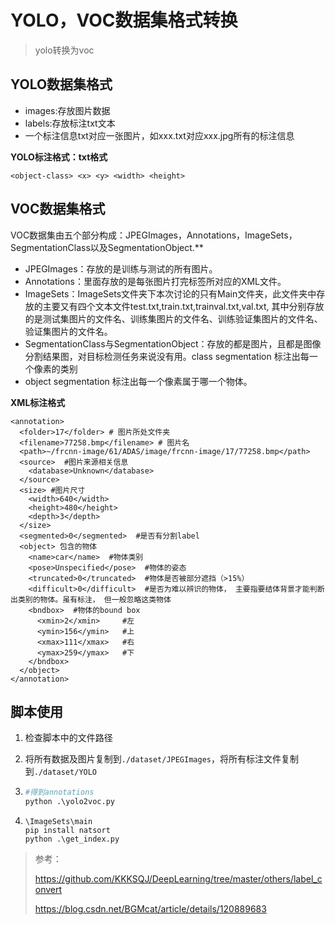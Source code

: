 # YOLO，VOC数据集格式转换

> yolo转换为voc

## YOLO数据集格式

- images:存放图片数据
- labels:存放标注txt文本
- 一个标注信息txt对应一张图片，如xxx.txt对应xxx.jpg所有的标注信息

**YOLO标注格式：txt格式**

```
<object-class> <x> <y> <width> <height>
```

## VOC数据集格式

VOC数据集由五个部分构成：JPEGImages，Annotations，ImageSets，SegmentationClass以及SegmentationObject.**

- JPEGImages：存放的是训练与测试的所有图片。
- Annotations：里面存放的是每张图片打完标签所对应的XML文件。
- ImageSets：ImageSets文件夹下本次讨论的只有Main文件夹，此文件夹中存放的主要又有四个文本文件test.txt,train.txt,trainval.txt,val.txt, 其中分别存放的是测试集图片的文件名、训练集图片的文件名、训练验证集图片的文件名、验证集图片的文件名。
- SegmentationClass与SegmentationObject：存放的都是图片，且都是图像分割结果图，对目标检测任务来说没有用。class segmentation 标注出每一个像素的类别
- object segmentation 标注出每一个像素属于哪一个物体。

**XML标注格式**

```
<annotation>
  <folder>17</folder> # 图片所处文件夹
  <filename>77258.bmp</filename> # 图片名
  <path>~/frcnn-image/61/ADAS/image/frcnn-image/17/77258.bmp</path>
  <source>  #图片来源相关信息
    <database>Unknown</database>  
  </source>
  <size> #图片尺寸
    <width>640</width>
    <height>480</height>
    <depth>3</depth>
  </size>
  <segmented>0</segmented>  #是否有分割label
  <object> 包含的物体
    <name>car</name>  #物体类别
    <pose>Unspecified</pose>  #物体的姿态
    <truncated>0</truncated>  #物体是否被部分遮挡（>15%）
    <difficult>0</difficult>  #是否为难以辨识的物体， 主要指要结体背景才能判断出类别的物体。虽有标注， 但一般忽略这类物体
    <bndbox>  #物体的bound box
      <xmin>2</xmin>     #左
      <ymin>156</ymin>   #上
      <xmax>111</xmax>   #右
      <ymax>259</ymax>   #下
    </bndbox>
  </object>
</annotation>
```

## 脚本使用

1. 检查脚本中的文件路径
2. 将所有数据及图片复制到`./dataset/JPEGImages`，将所有标注文件复制到`./dataset/YOLO`

2. ```python
   #得到annotations
   python .\yolo2voc.py 
   ```

3. ```
   \ImageSets\main
   pip install natsort
   python .\get_index.py
   ```

> 参考：
>
> https://github.com/KKKSQJ/DeepLearning/tree/master/others/label_convert
>
> https://blog.csdn.net/BGMcat/article/details/120889683